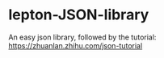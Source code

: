 # lepton-JSON-library

An easy json library, followed by the tutorial: https://zhuanlan.zhihu.com/json-tutorial